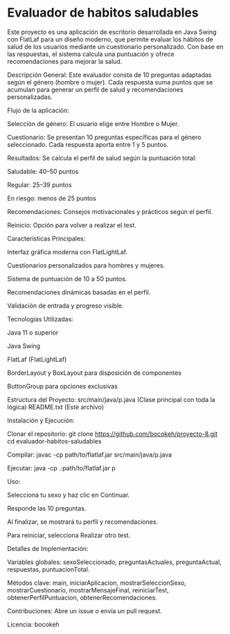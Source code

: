 # Evaluador de habitos saludables

Este proyecto es una aplicación de escritorio desarrollada en Java Swing con FlatLaf para un diseño moderno, que permite evaluar los hábitos de salud de los usuarios mediante un cuestionario personalizado. Con base en las respuestas, el sistema calcula una puntuación y ofrece recomendaciones para mejorar la salud.

Descripción General:
Este evaluador consta de 10 preguntas adaptadas según el género (hombre o mujer). Cada respuesta suma puntos que se acumulan para generar un perfil de salud y recomendaciones personalizadas.

Flujo de la aplicación:

Selección de género: El usuario elige entre Hombre o Mujer.

Cuestionario: Se presentan 10 preguntas específicas para el género seleccionado. Cada respuesta aporta entre 1 y 5 puntos.

Resultados: Se calcula el perfil de salud según la puntuación total:

Saludable: 40–50 puntos

Regular: 25–39 puntos

En riesgo: menos de 25 puntos

Recomendaciones: Consejos motivacionales y prácticos según el perfil.

Reinicio: Opción para volver a realizar el test.

Características Principales:

Interfaz gráfica moderna con FlatLightLaf.

Cuestionarios personalizados para hombres y mujeres.

Sistema de puntuación de 10 a 50 puntos.

Recomendaciones dinámicas basadas en el perfil.

Validación de entrada y progreso visible.

Tecnologías Utilizadas:

Java 11 o superior

Java Swing

FlatLaf (FlatLightLaf)

BorderLayout y BoxLayout para disposición de componentes

ButtonGroup para opciones exclusivas

Estructura del Proyecto:
src/main/java/p.java    (Clase principal con toda la lógica)
README.txt              (Este archivo)

Instalación y Ejecución:

Clonar el repositorio:
git clone https://github.com/bocokeh/proyecto-8.git
cd evaluador-habitos-saludables

Compilar:
javac -cp path/to/flatlaf.jar src/main/java/p.java

Ejecutar:
java -cp .:path/to/flatlaf.jar p

Uso:

Selecciona tu sexo y haz clic en Continuar.

Responde las 10 preguntas.

Al finalizar, se mostrará tu perfil y recomendaciones.

Para reiniciar, selecciona Realizar otro test.

Detalles de Implementación:

Variables globales: sexoSeleccionado, preguntasActuales, preguntaActual, respuestas, puntuacionTotal.

Métodos clave: main, iniciarAplicacion, mostrarSeleccionSexo, mostrarCuestionario, mostrarMensajeFinal, reiniciarTest, obtenerPerfilPuntuacion, obtenerRecomendaciones.

Contribuciones:
Abre un issue o envía un pull request.

Licencia: bocokeh
